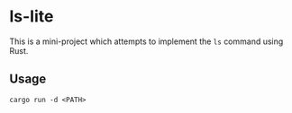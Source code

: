 # ls-lite

This is a mini-project which attempts to implement the `ls` command using Rust.

## Usage
`cargo run -d <PATH>`
